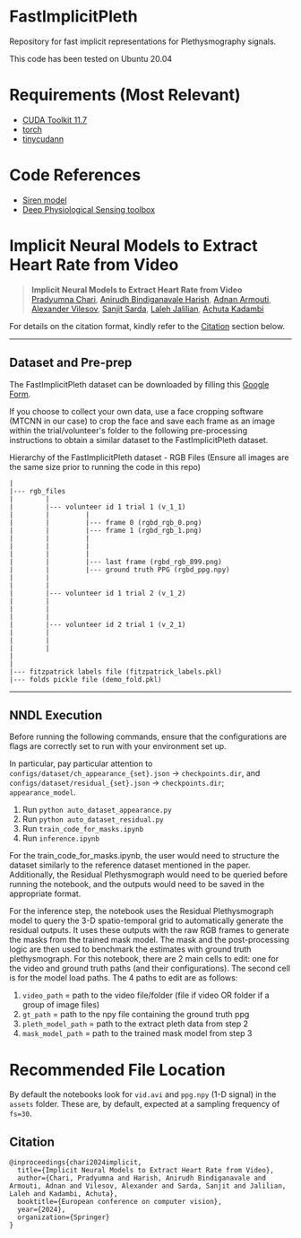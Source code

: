 # FastImplicitPleth
Repository for fast implicit representations for Plethysmography signals.

This code has been tested on Ubuntu 20.04

# Requirements (Most Relevant)
- [CUDA Toolkit 11.7](https://developer.nvidia.com/cuda-11-7-0-download-archive)
- [torch](https://pytorch.org/get-started/locally/)
- [tinycudann](https://github.com/NVlabs/tiny-cuda-nn)

# Code References
- [Siren model](https://colab.research.google.com/github/vsitzmann/siren/blob/master/explore_siren.ipynb#scrollTo=gupA19Fc2kvw)
- [Deep Physiological Sensing toolbox](https://github.com/ubicomplab/rPPG-Toolbox)



# Implicit Neural Models to Extract Heart Rate from Video

> __Implicit Neural Models to Extract Heart Rate from Video__  
> [Pradyumna Chari](https://pradyumnachari.github.io/), [Anirudh Bindiganavale Harish](https://anirudhbharish.github.io/), [Adnan Armouti](https://adnan-armouti.github.io/), [Alexander Vilesov](https://asvilesov.github.io/), [Sanjit Sarda](https://sanit1.github.io/), [Laleh Jalilian](https://www.uclahealth.org/laleh-jalilian/), [Achuta Kadambi](https://www.ee.ucla.edu/achuta-kadambi/)<br/>

For details on the citation format, kindly refer to the [Citation](https://github.com/UCLA-VMG/FastImplicitPleth#citation) section below.

<hr /> 

## Dataset and Pre-prep

The FastImplicitPleth dataset can be downloaded by filling this [Google Form](https://forms.gle/mUg2WozmtUh2MBzRA).

If you choose to collect your own data, use a face cropping software (MTCNN in our case) to crop the face and save each frame as an image within the trial/volunteer's folder to the following pre-processing instructions to obtain a similar dataset to the FastImplicitPleth dataset.

Hierarchy of the FastImplicitPleth dataset - RGB Files (Ensure all images are the same size prior to running the code in this repo)
```
|
|--- rgb_files
|        |
|        |--- volunteer id 1 trial 1 (v_1_1)
|        |         |
|        |         |--- frame 0 (rgbd_rgb_0.png)
|        |         |--- frame 1 (rgbd_rgb_1.png)
|        |         |
|        |         |
|        |         |
|        |         |--- last frame (rgbd_rgb_899.png)
|        |         |--- ground truth PPG (rgbd_ppg.npy)
|        | 
|        | 
|        |--- volunteer id 1 trial 2 (v_1_2)
|        | 
|        | 
|        | 
|        |--- volunteer id 2 trial 1 (v_2_1)
|        |
|        |
|        |
|
|
|--- fitzpatrick labels file (fitzpatrick_labels.pkl)
|--- folds pickle file (demo_fold.pkl)
```

<hr/>

## NNDL Execution
Before running the following commands, ensure that the configurations are flags are correctly set to run with your environment set up.

In particular, pay particular attention to `configs/dataset/ch_appearance_{set}.json` -> `checkpoints.dir`, and `configs/dataset/residual_{set}.json` -> `checkpoints.dir`; `appearance_model`.


1. Run `python auto_dataset_appearance.py`
2. Run `python auto_dataset_residual.py`
3. Run `train_code_for_masks.ipynb`
4. Run `inference.ipynb`

For the train_code_for_masks.ipynb, the user would need to structure the dataset similarly to the reference dataset mentioned in the paper. Additionally, the Residual Plethysmograph would need to be queried before running the notebook, and the outputs would need to be saved in the appropriate format.

For the inference step, the notebook uses the Residual Plethysmograph model to query the 3-D spatio-temporal grid to automatically generate the residual outputs. It uses these outputs with the raw RGB frames to generate the masks from the trained mask model. The mask and the post-processing logic are then used to benchmark the estimates with ground truth plethysmograph. For this notebook, there are 2 main cells to edit: one for the video and ground truth paths (and their configurations). The second cell is for the model load paths. The 4 paths to edit are as follows:

1. `video_path` = path to the video file/folder (file if video OR folder if a group of image files)
2. `gt_path` = path to the npy file containing the ground truth ppg
3. `pleth_model_path` = path to the extract pleth data from step 2
4. `mask_model_path` = path to the trained mask model from step 3

# Recommended File Location

By default the notebooks look for `vid.avi` and `ppg.npy` (1-D signal) in the `assets` folder. These are, by default, expected at a sampling frequency of `fs=30`.

## Citation

```
@inproceedings{chari2024implicit,
  title={Implicit Neural Models to Extract Heart Rate from Video},
  author={Chari, Pradyumna and Harish, Anirudh Bindiganavale and Armouti, Adnan and Vilesov, Alexander and Sarda, Sanjit and Jalilian, Laleh and Kadambi, Achuta},
  booktitle={European conference on computer vision},
  year={2024},
  organization={Springer}
}
```
